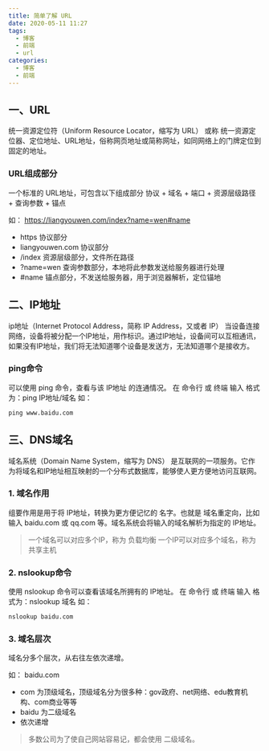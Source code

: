 ```yaml
---
title: 简单了解 URL
date: 2020-05-11 11:27
tags:
  - 博客
  - 前端
  - url
categories:
  - 博客
  - 前端
---
```


## 一、URL

统一资源定位符（Uniform Resource Locator，缩写为 URL）
或称 统一资源定位器、定位地址、URL地址，俗称网页地址或简称网址，如同网络上的门牌定位到固定的地址。

### URL组成部分

一个标准的 URL地址，可包含以下组成部分
协议 + 域名 + 端口 + 资源层级路径 + 查询参数 + 锚点

如：
https://liangyouwen.com/index?name=wen#name
- https 协议部分
- liangyouwen.com 协议部分
- /index 资源层级部分，文件所在路径
- ?name=wen 查询参数部分，本地将此参数发送给服务器进行处理
- #name 锚点部分，不发送给服务器，用于浏览器解析，定位锚地

## 二、IP地址

ip地址（Internet Protocol Address，简称 IP Address，又或者 IP）
当设备连接网络，设备将被分配一个IP地址，用作标识。通过IP地址，设备间可以互相通讯，如果没有IP地址，我们将无法知道哪个设备是发送方，无法知道哪个是接收方。

### ping命令
可以使用 ping 命令，查看与该 IP地址 的连通情况。
在 命令行 或 终端 输入
格式为：ping IP地址/域名
如：
```cmd
ping www.baidu.com
```

## 三、DNS域名

域名系统（Domain Name System，缩写为 DNS）
是互联网的一项服务。它作为将域名和IP地址相互映射的一个分布式数据库，能够使人更方便地访问互联网。


### 1. 域名作用

组要作用是用于将 IP地址，转换为更方便记忆的 名字。也就是 域名重定向，比如输入 baidu.com 或 qq.com 等。域名系统会将输入的域名解析为指定的 IP地址。

> 一个域名可以对应多个IP，称为 负载均衡
> 一个IP可以对应多个域名，称为 共享主机

### 2. nslookup命令

使用 nslookup 命令可以查看该域名所拥有的 IP地址。
在 命令行 或 终端 输入
格式为：nslookup 域名
如：
```cmd
nslookup baidu.com
```

### 3. 域名层次

域名分多个层次，从右往左依次递增。

如： baidu.com

- com 为顶级域名，顶级域名分为很多种：gov政府、net网络、edu教育机构、com商业等等
- baidu 为二级域名
- 依次递增

> 多数公司为了使自己网站容易记，都会使用 二级域名。